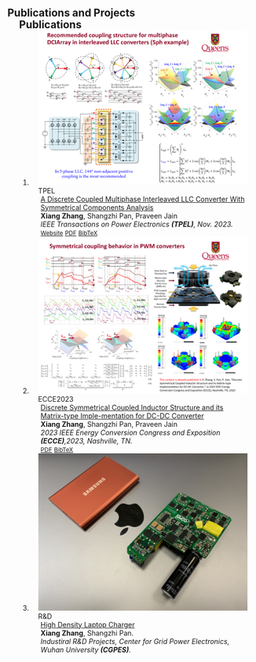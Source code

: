 <h2 id="publications" style="margin: 2px 0px -15px;">Publications and Projects</h2>

<div class="publications">
<ol class="bibliography">

<h2 id="publications" style="margin: 2px 0px -15px;">Publications</h2>

<div class="publications">
<ol class="bibliography">

<li>
<div class="pub-row">

  <div class="col-sm-3 abbr" style="position: relative;padding-right: 15px;padding-left: 15px;">
    <img src="assets/img/tpel01.png" class="teaser img-fluid z-depth-1">
    <abbr class="badge">TPEL</abbr>
  </div>

  <div class="col-sm-9" style="position: relative;padding-right: 15px;padding-left: 20px;">
    <div class="title"><a href="https://ieeexplore.ieee.org/document/10135113/">A Discrete Coupled Multiphase Interleaved LLC Converter With Symmetrical Components Analysis</a></div>
    <div class="author"><strong>Xiang Zhang</strong>, Shangzhi Pan, Praveen Jain</div>
    <div class="periodical"><em>IEEE Transactions on Power Electronics <strong>(TPEL)</strong>, Nov. 2023.</em></div>
    <div class="links">
    <a href="https://ieeexplore.ieee.org/document/10135113/" class="btn btn-sm z-depth-0" role="button" target="_blank" style="font-size:12px;">Website</a>
      <a href="https://ieeexplore.ieee.org/document/10135113/" class="btn btn-sm z-depth-0" role="button" target="_blank" style="font-size:12px;">PDF</a>
      <a href="assets/files/tpel01.bib" class="btn btn-sm z-depth-0" role="button" target="_blank" style="font-size:12px;">BibTeX</a>
    </div>
  </div>
</div>
</li> 

<li>
<div class="pub-row">

  <div class="col-sm-3 abbr" style="position: relative;padding-right: 15px;padding-left: 15px;">
    <img src="assets/img/ecce2023.png" class="teaser img-fluid z-depth-1">
    <abbr class="badge">ECCE2023</abbr>
  </div>

  <div class="col-sm-9" style="position: relative;padding-right: 15px;padding-left: 20px;">
    <div class="title"><a href="assets/files/ECCE2023.pdf">Discrete Symmetrical Coupled Inductor Structure and its Matrix-type Imple-mentation for DC-DC Converter</a></div>
    <div class="author"><strong>Xiang Zhang</strong>, Shangzhi Pan, Praveen Jain</div>
    <div class="periodical"><em>2023 IEEE Energy Conversion Congress and Exposition <strong>(ECCE)</strong>,2023, Nashville, TN.</em></div>
    <div class="links">
      <a href="assets/files/ECCE2023.pdf" class="btn btn-sm z-depth-0" role="button" target="_blank" style="font-size:12px;">PDF</a>
      <a href="assets/files/ecce2023.bib" class="btn btn-sm z-depth-0" role="button" target="_blank" style="font-size:12px;">BibTeX</a>
    </div>
  </div>
</div>
</li> 


<li>
<div class="pub-row">

  <div class="col-sm-3 abbr" style="position: relative;padding-right: 15px;padding-left: 15px;">
    <img src="assets/img/prj01.png" class="teaser img-fluid z-depth-1">
    <abbr class="badge">R&D</abbr>
  </div>

  <div class="col-sm-9" style="position: relative;padding-right: 15px;padding-left: 20px;">
    <div class="title"><a href="https://americanhealth.jhu.edu/open-case-studies" target="_blank">High Density Laptop Charger</a></div>
    <div class="author"><strong>Xiang Zhang</strong>, Shangzhi Pan. </div>
    <div class="periodical"><em>Industiral R&D Projects, Center for Grid Power Electronics, Wuhan University <strong>(CGPES)</strong>.</em></div>
  </div>
</div>
</li>
  
<br>

</ol>
